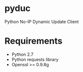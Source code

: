 # pyduc
Python No-IP Dynamic Update Client

# Requirements
- Python 2.7
- Python requests library
- Openssl >= 0.9.8g
